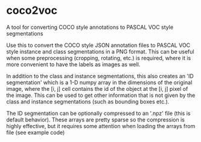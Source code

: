 # coco2voc
A tool for converting COCO style annotations to PASCAL VOC style segmentations

Use this to convert the COCO style JSON annotation files to PASCAL VOC style instance and class segmentations in a PNG format. This can be useful when some preprocessing (cropping, rotating, etc.) is required, where it is more convenient to have the labels as images as well.

In addition to the class and instance segmentations, this also creates an 'ID segmentation' which is a 1-D numpy array in the dimensions of the original image, where the [i, j] cell contains the id of the object at the [i, j] pixel of the image. This can be used to get other information that is not given by the class and instance segmentations (such as bounding boxes etc.).

The ID segmentation can be optionally compressed to an '.npz' file (this is default behavior). These arrays are pretty sparse so the compression is highly effective, but it requires some attention when loading the arrays from file (see example code)
